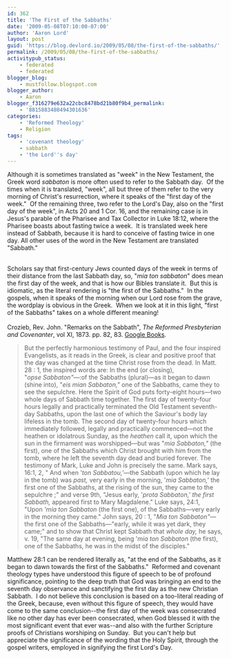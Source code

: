 ```yaml
---
id: 362
title: 'The First of the Sabbaths'
date: '2009-05-08T07:10:00-07:00'
author: 'Aaron Lord'
layout: post
guid: 'https://blog.devlord.io/2009/05/08/the-first-of-the-sabbaths/'
permalink: /2009/05/08/the-first-of-the-sabbaths/
activitypub_status:
    - federated
    - federated
blogger_blog:
    - mustfollow.blogspot.com
blogger_author:
    - Aaron
blogger_f316279e632a22cbc8478bd21b80f9b4_permalink:
    - '8815883480494301636'
categories:
    - 'Reformed Theology'
    - Religion
tags:
    - 'covenant theology'
    - sabbath
    - 'the Lord''s day'
---
```


Although it is sometimes translated as "week" in the New Testament, the Greek word <em>sabbaton</em> is more often used to refer to the Sabbath day.  Of the times when it is translated, "week", all but three of them refer to the very morning of Christ's resurrection, where it speaks of the "first day of the week."  Of the remaining three, two refer to the Lord's Day, also on the "first day of the week", in Acts 20 and 1 Cor. 16, and the remaining case is in Jesus's parable of the Pharisee and Tax Collector in Luke 18:12, where the Pharisee boasts about fasting twice a week.  It is translated week here instead of Sabbath, because it is hard to conceive of fasting twice in one day. All other uses of the word in the New Testament are translated "Sabbath."<div><br /><div>Scholars say that first-century Jews counted days of the week in terms of their distance from the last Sabbath day, so, "<span class="Apple-style-span" style="font-style:italic;">mia ton sabbaton</span>" does mean the first day of the week, and that is how our Bibles translate it.  But this is idiomatic, as the literal rendering is "the first of the Sabbaths."  In the gospels, when it speaks of the morning when our Lord rose from the grave, the wordplay is obvious in the Greek.  When we look at it in this light, "first of the Sabbaths" takes on a whole different meaning!</div><div><br /></div><div>Crozieb, Rev. John. "Remarks on the Sabbath", <span class="Apple-style-span" style="font-style:italic;">The Reformed Presbyterian and Covenanter</span>, vol XI, 1873. pp. 82, 83. <a href="http://books.google.com/books?id=FPEZAAAAYAAJ&amp;pg=PA83&amp;lpg=PA83&amp;dq=mia+ton+sabbaton&amp;source=bl&amp;ots=-p92EavM_j&amp;sig=4zZcorSdwBJ_v2fkS6wbVUQVWf0&amp;hl=en&amp;ei=eYcCSpaoEqjytQOv9Z3EBg&amp;sa=X&amp;oi=book_result&amp;ct=result&amp;resnum=1">Google Books</a>.<div><blockquote>But the perfectly harmonious testimony of Paul, and the four inspired Evangelists, as it reads in the Greek, is clear and positive proof that the day was changed at the time Christ rose from the dead. In Matt. 28 : 1, the inspired words are: In the end (or closing), "<i>opse </i><i>Sabbaton</i><i>"</i>—:of the Sabbaths (plural)—as it began to dawn (shine into), "<i>eis mian </i><i>Sabbaton," </i>one of the Sabbaths, came they to see the sepulchre. Here the Spirit of God puts forty-eight hours—two whole days of Sabbath time together. The first day of twenty-four hours legally and practically terminated the Old Testament seventh-day Sabbaths, upon the last one of which the Saviour's body lay lifeless in the tomb. The second day of twenty-four hours which immediately followed, legally and practically commenced—not the heathen or idolatrous Sunday, as the <i>heathen </i>call it, upon which the sun in the firmament was worshipped—but was "<i>mia Sabbaton," </i>(the first), one of the Sabbaths which Christ brought with him from the tomb, where he left the seventh day dead and buried forever. The testimony of Mark, Luke and John is precisely the same. Mark says, 16:1, 2, " And when '<i>ton </i><i>Sabbatou,'</i>—the Sabbath (upon which he lay in the tomb) was <i>past, </i>very early in the morning, '<i>mia Sabbaton,' </i>the first one of the Sabbaths, at the rising of the sun, they came to the sepulchre ;" and verse 9th, "Jesus early, '<i>prota </i><i>Sabbaton,' </i><i>the first Sabbath, </i>appeared first to Mary Magdalene." Luke says, 24:1, "Upon <i>'mia ton </i><i>Sabbaton </i>(the first one), of the Sabbaths—very early in the morning they came." John says, 20 : 1, "<i>Mia ton Sabbaton</i><i>"</i>—the first one of the Sabbaths—"early, while it was yet dark, they came;" and to show that Christ kept Sabbath that <i>whole day, </i>he says, v. 19, "The same day at evening, being '<i>mia ton Sabbaton </i>(the first), one of the Sabbaths, he was in the midst of the disciples."</blockquote></div></div><div>Matthew 28:1 can be rendered literally as, "at the end of the Sabbaths, as it began to dawn towards the first of the Sabbaths."  Reformed and covenant theology types have understood this figure of speech to be of profound significance, pointing to the deep truth that God was bringing an end to the seventh day observance and sanctifying the first day as the new Christian Sabbath.  I do not believe this conclusion is based on a too-literal reading of the Greek, because, even without this figure of speech, they would have come to the same conclusion--the first day of the week was consecrated like no other day has ever been consecrated, when God blessed it with the most significant event that ever was--and also with the further Scripture proofs of Christians worshiping on Sunday.  But you can't help but appreciate the significance of the wording that the Holy Spirit, through the gospel writers, employed in signifying the first Lord's Day.</div></div>